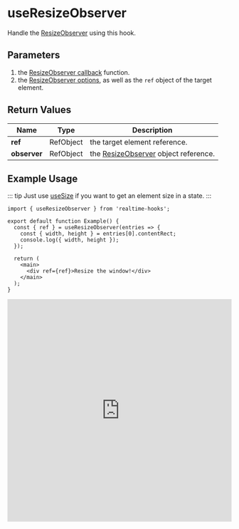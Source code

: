 # useResizeObserver

Handle the [ResizeObserver](https://developer.mozilla.org/en-US/docs/Web/API/ResizeObserver) using this hook.

## Parameters

1. the [ResizeObserver callback](https://developer.mozilla.org/en-US/docs/Web/API/ResizeObserver/ResizeObserver#callback) function.
2. the [ResizeObserver options](https://developer.mozilla.org/en-US/docs/Web/API/ResizeObserver/observe#options), as well as the `ref` object of the target element.

## Return Values

| Name         | Type      | Description                                                                                                            |
| ------------ | --------- | ---------------------------------------------------------------------------------------------------------------------- |
| **ref**      | RefObject | the target element reference.                                                                                          |
| **observer** | RefObject | the [ResizeObserver](https://developer.mozilla.org/en-US/docs/Web/API/ResizeObserver/ResizeObserver) object reference. |

## Example Usage

::: tip
Just use [useSize](./useSize) if you want to get an element size in a state.
:::

```tsx
import { useResizeObserver } from 'realtime-hooks';

export default function Example() {
  const { ref } = useResizeObserver(entries => {
    const { width, height } = entries[0].contentRect;
    console.log({ width, height });
  });

  return (
    <main>
      <div ref={ref}>Resize the window!</div>
    </main>
  );
}
```

<iframe src="https://codesandbox.io/embed/usesize-zt7jfj?fontsize=14&hidenavigation=1&module=%2Fsrc%2FComponent.tsx&theme=dark" style="width:100%; height:500px; border:0; overflow:hidden;" title="useSize" allow="accelerometer; ambient-light-sensor; camera; encrypted-media; geolocation; gyroscope; hid; microphone; midi; payment; usb; vr; xr-spatial-tracking" sandbox="allow-forms allow-modals allow-popups allow-presentation allow-same-origin allow-scripts"></iframe>
